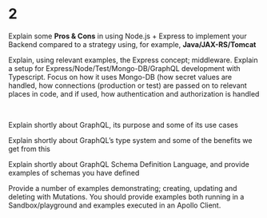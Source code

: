 # 2

Explain some **Pros & Cons** in using Node.js + Express to implement your Backend compared to a strategy using, for example, **Java/JAX-RS/Tomcat**


Explain, using relevant examples, the Express concept; middleware.
Explain a setup for Express/Node/Test/Mongo-DB/GraphQL development with Typescript. Focus on how it uses Mongo-DB (how secret values are handled, how connections (production or test) are passed on to relevant places in code, and if used, how authentication and authorization is handled

<br>

Explain shortly about GraphQL, its purpose and some of its use cases  

Explain shortly about GraphQL’s type system and some of the benefits we get from this  

Explain shortly about GraphQL Schema Definition Language, and provide examples of schemas you have defined  

Provide a number of examples demonstrating; creating, updating and deleting with Mutations. You should provide examples both running in a Sandbox/playground and examples executed in an Apollo Client.